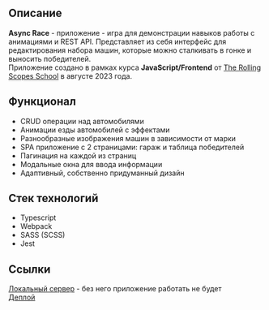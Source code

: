 ## Описание
  **Async Race** - приложение - игра для демонстрации навыков работы с анимациями и REST API. Представляет из себя интерфейс для редактирования набора машин, которые можно сталкивать в гонке и выносить победителей.<br>
  Приложение создано в рамках курса **JavaScript/Frontend** от [The Rolling Scopes School](rs.school) в августе 2023 года.
  
## Функционал
  - CRUD операции над автомобилями
  - Анимации езды автомобилей с эффектами
  - Разнообразные изображения машин в зависимости от марки
  - SPA приложение с 2 страницами: гараж и таблица победителей
  - Пагинация на каждой из страниц
  - Модальные окна для ввода информации
  - Адаптивный, собственно придуманный дизайн

## Стек технологий
  - Typescript
  - Webpack
  - SASS (SCSS)
  - Jest

## Ссылки
  [Локальный сервер](https://github.com/mikhama/async-race-api) - без него приложение работать не будет<br>
  [Деплой](https://quaqvagit.github.io/async-race/)
